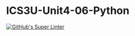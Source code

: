# ICS3U-Unit4-06-Python

[![GitHub's Super Linter](https://github.com/Ethan-Prieur1/ICS3U-Unit4-06-Python/workflows/GitHub's%20Super%20Linter/badge.svg)](https://github.com/Ethan-Prieur1/ICS3U-Unit4-06-Python/actions)
